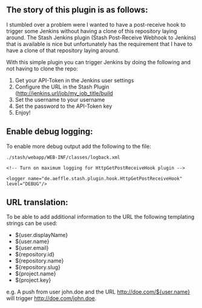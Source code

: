## The story of this plugin is as follows: ##

I stumbled over a problem were I wanted to have a post-receive hook to trigger some Jenkins without having a clone of this repository laying around. The Stash Jenkins plugin (Stash Post-Receive Webhook to Jenkins) that is available is nice but unfortunately has the requirement that I have to have a clone of that repository laying around. 

With this simple plugin you can trigger Jenkins by doing the following and not having to clone the repo:

1. Get your API-Token in the Jenkins user settings
2. Configure the URL in the Stash Plugin (http://jenkins.url/job/my_job_title/build
3. Set the username to your username
4. Set the password to the API-Token key
5. Enjoy!





## Enable debug logging: ##
To enable more debug output add the following to the file:

 `./stash/webapp/WEB-INF/classes/logback.xml`


`<!-- Turn on maximum logging for HttpGetPostReceiveHook plugin -->`

`<logger name="de.aeffle.stash.plugin.hook.HttpGetPostReceiveHook" level="DEBUG"/>`





## URL translation:

To be able to add additional information to the URL the following templating strings can be used:

* ${user.displayName}
* ${user.name}
* ${user.email}
* ${repository.id}
* ${repository.name}
* ${repository.slug}
* ${project.name}
* ${project.key}

e.g. A push from user john.doe and the URL http://doe.com/${user.name} will trigger http://doe.com/john.doe.